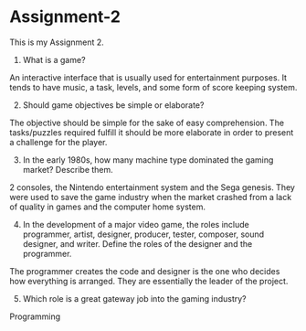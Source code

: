 # Assignment-2
This is my Assignment 2.
1. What is a game?

An interactive interface that is usually used for entertainment purposes. It tends to have music, a task, levels, and some form of score keeping system.

2. Should game objectives be simple or elaborate?

The objective should be simple for the sake of easy comprehension. The tasks/puzzles required fulfill it should be more elaborate in order to present a challenge for the player.

3. In the early 1980s, how many machine type dominated the gaming market? Describe them.

2 consoles, the Nintendo entertainment system and the Sega genesis. They were used to save the game industry when the market crashed from a lack of quality in games and the computer home system.

 4. In the development of a major video game, the roles include programmer, artist, designer, producer, tester, composer, sound designer, and writer. Define the roles of the designer and the programmer.

The programmer creates the code and designer is the one who decides how everything is arranged. They are essentially the leader of the project.

5. Which role is a great gateway job into the gaming industry?

Programming
